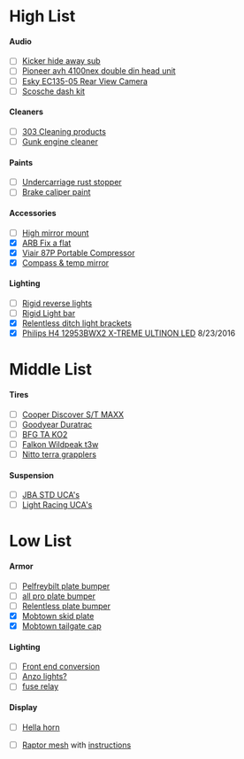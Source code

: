 # High List

#### Audio
- [ ] [Kicker hide away sub](http://www.kicker.com/hideaway)
- [ ] [Pioneer avh 4100nex double din head unit](http://www.pioneerelectronics.com/PUSA/Car/NEX/AVH-4100NEX)
- [ ] [Esky EC135-05 Rear View Camera](https://www.amazon.com/dp/B005Q65ZIK/)
- [ ] [Scosche dash kit](http://www.scosche.com/2005-2008-toyota-tacoma-dash-kit#product_tabs_review_tabbed)

#### Cleaners
- [ ] [303 Cleaning products](https://www.goldeagle.com/brands/303-products)
- [ ] [Gunk engine cleaner](http://www.gunk.com/products/DET_EB1.ASP)

#### Paints
- [ ] [Undercarriage rust stopper](http://www.por15.com/POR-15-Super-Starter-Kit--Black_p_11.html)
- [ ] [Brake caliper paint](http://www.por15.com/POR-15-Caliper-Painting-Kit_p_58.html) 

#### Accessories
- [ ] [High mirror mount](http://www.birddawgindustries.com/purchase-1.html)
- [x] [ARB Fix a flat]()
- [x] [Viair 87P Portable Compressor](http://ok4wd.com/viair-87p-portable-compressor)
- [x] [Compass & temp mirror](https://www.tacomaworld.com/threads/plug-and-play-compass-temp-mirror-kit-for-05-08-tacomas-install-review.439985/#post-12778577)

#### Lighting
- [ ] [Rigid reverse lights](http://www.rigidindustries.com/led-lighting/98003)
- [ ] [Rigid Light bar](http://www.rigidindustries.com/led-lighting/12231)
- [x] [Relentless ditch light brackets](http://www.relentlessfabrication.com/collections/toyota/products/05-15-tacoma-hood-hinge-ditch-light-brackets?variant=15008506820)
- [x] [Philips H4 12953BWX2 X-TREME ULTINON LED](http://www.xenondepot.com/h4-philips-12953BWX2-LED-Bulb-p/12953bwx2.htm) 8/23/2016

# Middle List
 
#### Tires
- [ ] [Cooper Discover S/T MAXX](http://us.coopertire.com/Tires/Light-Truck/DISCOVERER-S-T-MAXX.aspx)
- [ ] [Goodyear Duratrac](https://www.goodyear.com/en-US/tires/wrangler-duratrac)
- [ ] [BFG TA KO2](http://www.bfgoodrichtires.com/tire-selector/category/off-road-tires/all-terrain-t-a-ko2/tire-details)
- [ ] [Falkon Wildpeak t3w](http://www.falkentire.com/tires/light-truck-suv-cuv-tires/wildpeak/t3w-tire)
- [ ] [Nitto terra grapplers](http://www.nittotire.com/light-truck-tires/terra-grappler-all-terrain-light-truck-tire/)

#### Suspension
- [ ] [JBA STD UCA's](http://tacoma-upper-control-arms.com/tacoma/jba-upper-control-arms/jba-std-high-caster-upper-a-arms-for-2005-14-toyota-tacoma.html)
- [ ] [Light Racing UCA's](https://wheelersoffroad.com/product/toyota/tacoma/2005-tacoma-4x4-and-prerunner/suspension-and-chassis/light-racing-234954/light-racing-upper-control-arms-set/)

# Low List

#### Armor
- [ ] [Pelfreybilt plate bumper](http://www.pelfreybilt.com/#!2005-tacoma-rear-standard-plate/cmmw)
- [ ] [all pro plate bumper](https://www.allprooffroad.com/05tacomatrailarmor/05tacomarearbumpers/237-2005-tacoma-rear-bumpers)
- [ ] [Relentless plate bumper](http://www.relentlessfabrication.com/collections/toyota/products/05-15-tacoma-rear-plate-bumper?variant=6734657796)
- [x] [Mobtown skid plate](http://mobtownoffroad.com/product/skid-1/)
- [x] [Mobtown tailgate cap](http://mobtownoffroad.com/product/tailgate-cap/)

#### Lighting
- [ ] [Front end conversion](https://www.tacomaworld.com/threads/2012-tacoma-front-end-conversion-rg11.293318/)
- [ ] [Anzo lights?](http://www.anzousa.com/headlights/toyota-tacoma-05-11-projector-h-l-black-clear-amber-ccfl.html)
- [ ] [fuse relay](https://www.tacomaworld.com/threads/diy-build-and-install-a-bussmann-rtmr-fuse-relay-block.399454/)

#### Display
- [ ] [Hella horn](http://www.jcwhitney.com/hella-supertone-horn/p3089794.jcwx?filterid=c2545d2193u0j1)
- [ ] [Raptor mesh](http://bpfabricating.com/collections/frontpage/products/2005-2011-toyota-tacoma-raptor-style-mesh-and-letters) with [instructions](https://www.youtube.com/watch?v=3A3hEObgNr8&list=UUVx5ZqHmGq1PZE_4GUxIe8w)


